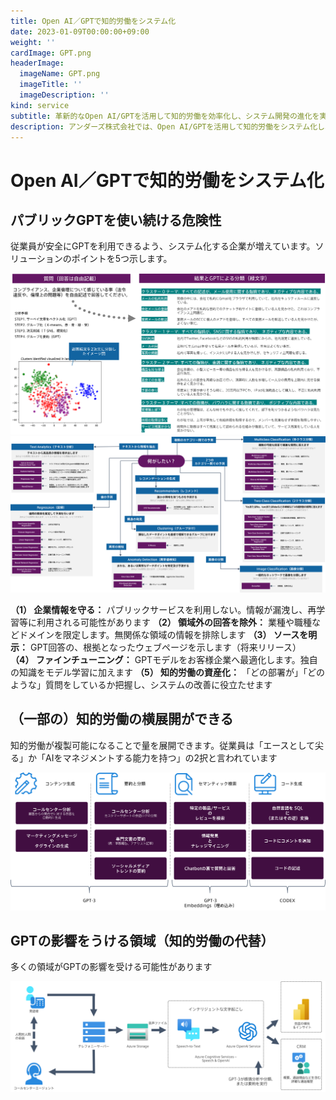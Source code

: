 ```yaml
---
title: Open AI／GPTで知的労働をシステム化
date: 2023-01-09T00:00:00+09:00
weight: ''
cardImage: GPT.png
headerImage:
  imageName: GPT.png
  imageTitle: ''
  imageDescription: ''
kind: service
subtitle: 革新的なOpen AI/GPTを活用して知的労働を効率化し、システム開発の進化を実現
description: アンダーズ株式会社では、Open AI/GPTを活用して知的労働をシステム化し、効率性と品質を向上させます。AIによる自動化と自然言語処理の能力を活かし、プロジェクトの生産性を向上させ、お客様のニーズに迅速かつ柔軟に対応します。企業の大きな資産になる可能性を秘めているOpen AI/GPTは、活用経験も豊富なアンダーズにお任せください。
---
```

# Open AI／GPTで知的労働をシステム化



## パブリックGPTを使い続ける危険性

従業員が安全にGPTを利用できるよう、システム化する企業が増えています。ソリューションのポイントを5つ示します。

![](/gpt1.png)
![](/gpt2.png)

**（1） 企業情報を守る：** パブリックサービスを利用しない。情報が漏洩し、再学習等に利用される可能性があります
**（2） 領域外の回答を除外：** 業種や職種などドメインを限定します。無関係な領域の情報を排除します
**（3） ソースを明示：** GPT回答の、根拠となったウェブページを示します（将来リリース）
**（4） ファインチューニング：** GPTモデルをお客様企業へ最適化します。独自の知識をモデル学習に加えます
**（5） 知的労働の資産化：** 「どの部署が」「どのような」質問をしているか把握し、システムの改善に役立たせます

## （一部の）知的労働の横展開ができる

知的労働が複製可能になることで量を展開できます。従業員は「エースとして尖る」か「AIをマネジメントする能力を持つ」の2択と言われています

![](/gpt3.png)

## GPTの影響をうける領域（知的労働の代替）

多くの領域がGPTの影響を受ける可能性があります

![](/gpt4.png)
